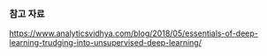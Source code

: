 ### 참고 자료
https://www.analyticsvidhya.com/blog/2018/05/essentials-of-deep-learning-trudging-into-unsupervised-deep-learning/
